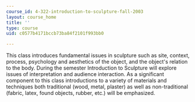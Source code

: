 ```yaml
---
course_id: 4-322-introduction-to-sculpture-fall-2003
layout: course_home
title: ''
type: course
uid: c0577b4171bccb73ba84f2101f993bb0

---
```

This class introduces fundamental issues in sculpture such as site, context, process, psychology and aesthetics of the object, and the object's relation to the body. During the semester Introduction to Sculpture will explore issues of interpretation and audience interaction. As a significant component to this class introductions to a variety of materials and techniques both traditional (wood, metal, plaster) as well as non-traditional (fabric, latex, found objects, rubber, etc.) will be emphasized.
